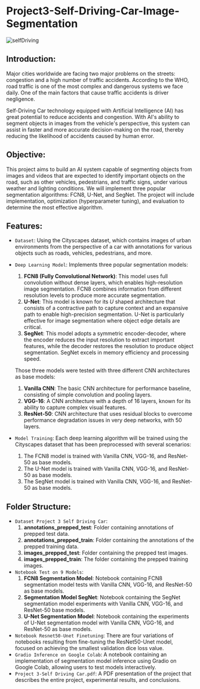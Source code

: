 # Project3-Self-Driving-Car-Image-Segmentation
![selfDriving](https://github.com/user-attachments/assets/1290bead-d546-4a45-8e33-23cfe36f4dcf)

## Introduction:
Major cities worldwide are facing two major problems on the streets: congestion and a high number of traffic accidents. According to the WHO, road traffic is one of the most complex and dangerous systems we face daily. One of the main factors that cause traffic accidents is driver negligence.

Self-Driving Car technology equipped with Artificial Intelligence (AI) has great potential to reduce accidents and congestion. With AI's ability to segment objects in images from the vehicle's perspective, this system can assist in faster and more accurate decision-making on the road, thereby reducing the likelihood of accidents caused by human error.

## Objective: 
This project aims to build an AI system capable of segmenting objects from images and videos that are expected to identify important objects on the road, such as other vehicles, pedestrians, and traffic signs, under various weather and lighting conditions. We will implement three popular segmentation algorithms: FCN8, U-Net, and SegNet. The project will include implementation, optimization (hyperparameter tuning), and evaluation to determine the most effective algorithm.

## Features:
- `Dataset`: Using the Cityscapes dataset, which contains images of urban environments from the perspective of a car with annotations for various objects such as roads, vehicles, pedestrians, and more.
- `Deep Learning Model`: Implements three popular segmentation models:
   1. **FCN8 (Fully Convolutional Network)**: This model uses full convolution without dense layers, which enables high-resolution image segmentation. FCN8 combines information from different resolution levels to produce more accurate segmentation.
   2. **U-Net**: This model is known for its _U_ shaped architecture that consists of a contractive path to capture context and an expansive path to enable high-precision segmentation. U-Net is particularly effective for image segmentation where object edge details are critical.
   3. **SegNet**: This model adopts a symmetric encoder-decoder, where the encoder reduces the input resolution to extract important features, while the decoder restores the resolution to produce object segmentation. SegNet excels in memory efficiency and processing speed.

  Those three models were tested with three different CNN architectures as base models:
    1. **Vanilla CNN**: The basic CNN architecture for performance baseline, consisting of simple convolution and pooling layers.
    2. **VGG-16**: A CNN architecture with a depth of 16 layers, known for its ability to capture complex visual features.
    3. **ResNet-50**: CNN architecture that uses residual blocks to overcome performance degradation issues in very deep networks, with 50 layers.
- `Model Training`: Each deep learning algorithm will be trained using the Cityscapes dataset that has been preprocessed with several scenarios:
   1. The FCN8 model is trained with Vanilla CNN, VGG-16, and ResNet-50 as base models.
   2. The U-Net model is trained with Vanilla CNN, VGG-16, and ResNet-50 as base models.
   3. The SegNet model is trained with Vanilla CNN, VGG-16, and ResNet-50 as base models.

## Folder Structure:
- `Dataset Project 3 Self Driving Car`:
   1. **annotations_prepped_test**: Folder containing annotations of prepped test data.
   2. **annotations_prepped_train**: Folder containing the annotations of the prepped training data.
   3. **images_prepped_test**: Folder containing the prepped test images.
   4. **images_prepped_train**: The folder containing the prepped training images.
- `Notebook Test on 9 Models`:
   1. **FCN8 Segmentation Model**: Notebook containing FCN8 segmentation model tests with Vanilla CNN, VGG-16, and ResNet-50 as base models.
   2. **Segmentation Model SegNet**: Notebook containing the SegNet segmentation model experiments with Vanilla CNN, VGG-16, and ResNet-50 base models.
   3. **U-Net Segmentation Model**: Notebook containing the experiments of U-Net segmentation model with Vanilla CNN, VGG-16, and ResNet-50 as base models.
- `Notebook Resnet50-Unet Finetuning`: There are four variations of notebooks resulting from fine-tuning the ResNet50-Unet model, focused on achieving the smallest validation dice loss value.
- `Gradio Inference on Google Colab`: A notebook containing an implementation of segmentation model inference using Gradio on Google Colab, allowing users to test models interactively.
- `Project 3-Self Driving Car.pdf`: A PDF presentation of the project that describes the entire project, experimental results, and conclusions.
